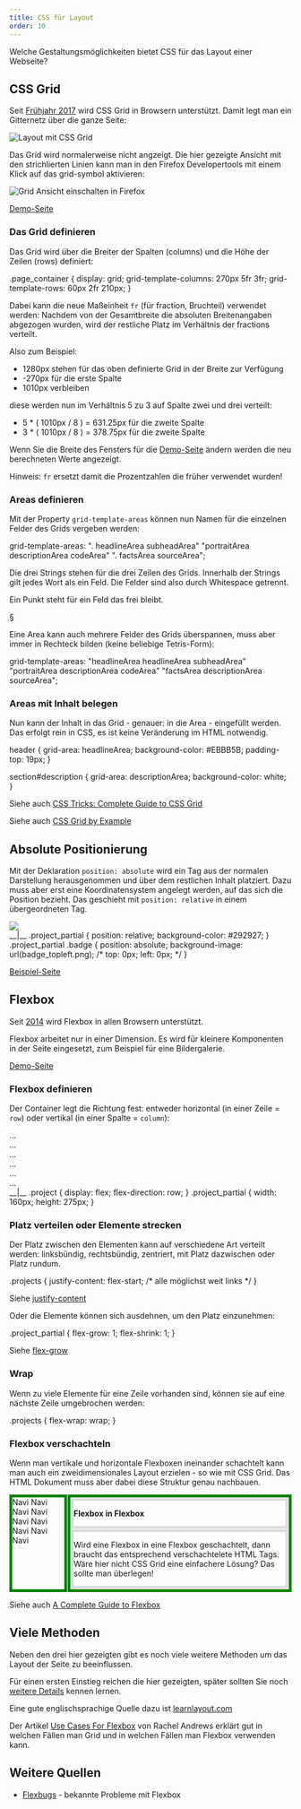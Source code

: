 ```yaml
---
title: CSS für Layout
order: 10
---
```


Welche Gestaltungsmöglichkeiten bietet CSS für das Layout einer Webseite?


CSS Grid
------------------------
Seit [Frühjahr 2017](https://caniuse.com/#search=grid) wird CSS Grid in Browsern unterstützt.
Damit legt man ein Gitternetz über die ganze Seite:

![Layout mit CSS Grid](/images/css-layout/grid.png)

Das Grid wird normalerweise nicht angzeigt.  Die hier gezeigte Ansicht
mit den strichlierten Linien kann man in den Firefox Developertools mit
einem Klick auf das grid-symbol aktivieren:


![Grid Ansicht einschalten in Firefox](/images/css-layout/switch-on-grid.png)


[Demo-Seite](/images/cssgrid/)


### Das Grid definieren

Das Grid wird über die Breiter der Spalten (columns) und die Höhe der
Zeilen (rows) definiert:

<css>
.page_container {
  display: grid;
  grid-template-columns: 270px 5fr 3fr;
  grid-template-rows: 60px 2fr 210px;
}
</css>

Dabei kann die  neue Maßeinheit `fr` (für fraction, Bruchteil) verwendet werden:
Nachdem von der Gesamtbreite die absoluten Breitenangaben abgezogen wurden,
wird der restliche Platz im Verhältnis der fractions verteilt.

Also zum Beispiel:

* 1280px stehen für das oben definierte Grid in der Breite zur Verfügung
* -270px für die erste Spalte
* 1010px verbleiben 

diese werden nun im Verhältnis 5 zu 3 auf Spalte zwei und drei verteilt:

* 5 * ( 1010px / 8 ) = 631.25px für die zweite Spalte
* 3 * ( 1010px / 8 ) = 378.75px für die zweite Spalte

Wenn Sie die Breite des Fensters für die [Demo-Seite](/images/cssgrid/) ändern
werden die neu berechneten Werte angezeigt.

Hinweis: `fr` ersetzt damit die Prozentzahlen die früher verwendet wurden!


### Areas definieren

Mit der Property `grid-template-areas` können nun Namen
für die einzelnen Felder des Grids vergeben werden:

<css>
  grid-template-areas:
    ".              headlineArea     subheadArea"
    "portraitArea   descriptionArea  codeArea"
    ".              factsArea        sourceArea";
</css>

Die drei Strings stehen für  die drei Zeilen des Grids.
Innerhalb der Strings gilt jedes Wort als ein Feld.
Die Felder sind also durch Whitespace getrennt.

Ein Punkt steht für ein Feld das frei bleibt.

§

Eine Area kann auch mehrere Felder des Grids überspannen,
muss aber immer in Rechteck bilden (keine beliebige Tetris-Form):

<css>
  grid-template-areas:
    "headlineArea  headlineArea     subheadArea"
    "portraitArea  descriptionArea  codeArea"
    "factsArea     descriptionArea  sourceArea";
</css>


### Areas mit Inhalt belegen


Nun kann der Inhalt in das Grid - genauer: in die Area - eingefüllt werden.
Das erfolgt rein in CSS, es ist keine Veränderung im HTML notwendig.


<css>
header {
  grid-area: headlineArea;
  background-color: #EBBB5B;
  padding-top: 19px;
}

section#description {
  grid-area: descriptionArea;
  background-color: white;
}
</css>




Siehe auch [CSS Tricks: Complete Guide to CSS Grid](https://css-tricks.com/snippets/css/complete-guide-grid/)

Siehe auch [CSS Grid by Example](https://gridbyexample.com/examples/)


Absolute Positionierung
------------------------

Mit der Deklaration `position: absolute` wird ein Tag aus der normalen Darstellung
herausgenommen und über dem restlichen Inhalt platziert.
Dazu muss aber erst eine Koordinatensystem angelegt werden, auf das sich
die Position bezieht. Das geschieht mit `position: relative` in einem übergeordneten
Tag. 



<htmlcode>
<div class="project_partial">

  <img src="cover.jpg">

  <div class="badge"></div>

</div>
__|__
.project_partial {
  position: relative;
  background-color: #292927;
}
.project_partial .badge {
  position: absolute;
  background-image: url(badge_topleft.png);
  /* top: 0px; left: 0px; */
}
</htmlcode>


[Beispiel-Seite](/images/css-absolute/test.html)




Flexbox
------------------------

Seit [2014](https://caniuse.com/#search=flex) wird Flexbox in allen Browsern unterstützt.

Flexbox arbeitet nur in einer Dimension. Es wird für kleinere Komponenten
in der Seite eingesetzt, zum Beispiel für eine Bildergalerie.

[Demo-Seite](/images/flexbox/)

### Flexbox definieren

Der Container legt die Richtung fest: entweder horizontal (in einer Zeile = `row`) oder vertikal
(in einer Spalte = `column`):

<htmlcode>
<div class="project">
  <div class="project_partial">...</div>
  <div class="project_partial">...</div>
  <div class="project_partial">...</div>
  <div class="project_partial">...</div>
  <div class="project_partial">...</div>
  <div class="project_partial">...</div>
</div>
__|__
.project {
  display: flex;
  flex-direction: row;
}
.project_partial {
  width: 160px;
  height: 275px;
}
</htmlcode>

### Platz verteilen oder Elemente strecken

Der Platz zwischen den Elementen kann auf verschiedene Art verteilt werden:
linksbündig, rechtsbündig, zentriert, mit Platz dazwischen oder Platz rundum.

<css>
.projects {
    justify-content: flex-start;   /* alle möglichst weit links */
}
</css>

Siehe [justify-content](https://css-tricks.com/snippets/css/a-guide-to-flexbox/#article-header-id-6)

Oder die Elemente können sich ausdehnen, um den Platz einzunehmen:


<css>
.project_partial {
    flex-grow: 1;
    flex-shrink: 1;
}
</css>

Siehe [flex-grow](https://css-tricks.com/snippets/css/a-guide-to-flexbox/#article-header-id-10)


### Wrap

Wenn zu viele Elemente für eine Zeile vorhanden sind, 
können sie auf eine nächste Zeile umgebrochen werden:

<css>
.projects {
  flex-wrap: wrap;
}
</css>

### Flexbox verschachteln

Wenn man vertikale und horizontale Flexboxen ineinander schachtelt
kann man auch ein zweidimensionales Layout erzielen - so wie mit
CSS Grid.  Das HTML Dokument muss aber dabei diese Struktur genau
nachbauen. 


<div class="resizable">
  <div style="display:flex; flex-direction: row;">
    <nav style="border: 5px green solid;margin-right: 1px;">
      Navi Navi Navi Navi Navi Navi Navi Navi Navi
    </nav>
    <div style="display:flex; flex-direction: column; border: 5px green solid;padding: 1px;">
      <section style="border: 5px #ddd solid;margin-bottom: 1px;">
        <p><b>
          Flexbox  in Flexbox
        </b></p>
      </section>
      <section style="border: 5px #ddd solid;">
        <p>
          Wird eine Flexbox in eine Flexbox geschachtelt, dann
          braucht das entsprechend verschachtelete HTML Tags.
          Wäre hier nicht CSS Grid eine einfachere Lösung?
          Das sollte man überlegen!
        </p>
      </section>
    </div>
  </div>
</div>

Siehe auch [A Complete Guide to Flexbox](https://css-tricks.com/snippets/css/a-guide-to-flexbox/)


Viele Methoden
-------------

Neben den drei hier gezeigten gibt es noch viele weitere
Methoden um das Layout der Seite zu beeinflussen.

Für einen ersten Einstieg reichen die hier gezeigten,
später sollten Sie noch [weitere Details](/css-layout/details) kennen lernen.

Eine gute englischsprachige Quelle dazu ist [learnlayout.com](http://learnlayout.com/)

Der Artikel [Use Cases For Flexbox](https://www.smashingmagazine.com/2018/10/flexbox-use-cases/) von Rachel Andrews erklärt gut in welchen Fällen man Grid und in welchen Fällen man Flexbox verwenden kann.

Weitere Quellen
---------

* [Flexbugs](https://github.com/philipwalton/flexbugs) - bekannte Probleme mit Flexbox

